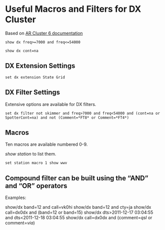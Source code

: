 # Useful Macros and Filters for DX Cluster

Based on [AR Cluster 6 documentation](http://www.nc7j.com/arcluster/arusermanual-6)

```
show dx freq>=7000 and freq<=54000
```

```
show dx cont=na
```

## DX Extension Settings

```
set dx extension State Grid
```

## DX Filter Settings

Extensive options are available for DX filters.

```
set dx filter not skimmer and freq>7000 and freq<54000 and (cont=na or SpotterCont=na) and not (Comment=*FT8* or Comment=*FT4*)
```

## Macros

Ten macros are available numbered 0-9.

*show station* to list them.

```
set station macro 1 show wwv
```

## Compound filter can be built using the “AND” and “OR” operators

Examples:

show/dx  band=12 and call=vk0hi
show/dx  band=12 and cty=ja
show/dx  call=dx0dx and (band=12 or band=15)
show/dx  dts>2011-12-17 03:04:55 and dts<2011-12-18 03:04:55
show/dx  call=dx0dx and (comment=*qsl* or comment=*via*)
